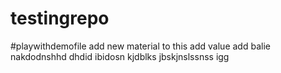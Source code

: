 # testingrepo
#playwithdemofile
add new material to this
add value
add balie nakdodnshhd
dhdid
ibidosn
kjdblks
jbskjnslssnss
igg